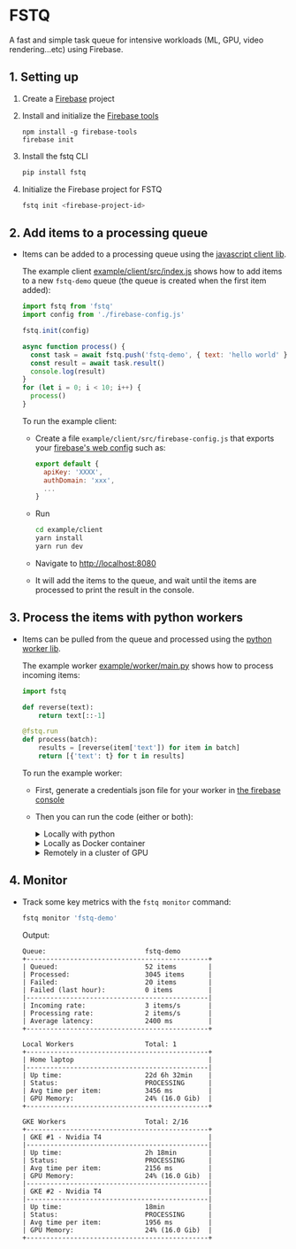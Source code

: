 # FSTQ

A fast and simple task queue for intensive workloads (ML, GPU, video
rendering...etc) using Firebase.

<!-- - **Ideal for intensive GPU inference**

  FSTQ's queue / worker architecture is
  ideal for long running GPU processes (> 1s) since concurrency is hard to
  manage on GPU via HTTP and autoscaling production GPUs is often slow.

- **Never timeout**

  Your service will have no problem handling surges of
  thousands of QPS (which would be very difficult to handle on GPU via HTTP).
  FSTQ makes sure all payloads are stored until a worker becomes available, and
  serves the results back as soon as they're ready.

- **Add new workers at anytime, from anywhere**

  You can quickly connect new
  workers from any environment to help process the queue: For instance you
  could start processing the queue with your home computer, then add your work's
  computer at night and even use some GPUs from Colab during traffic bursts.

- **Autoscale remote GPU Workers**

  You can also easily add a cluster of remote
  GPUs that will automatically scale with the rate of items being added/processed.

- **Dynamic batching**

  Items are automatically and dynamically bulked in
  batches to dramatically speep up GPU inference.

- **Always processed once**

  FSTQ guarantees that each item will only be processed
  once even if multiple workers are listening to the queue at the same time. -->

## 1. Setting up

1. Create a [Firebase]() project
2. Install and initialize the [Firebase tools](#)

   ```
   npm install -g firebase-tools
   firebase init
   ```

3. Install the fstq CLI

   ```sh
   pip install fstq
   ```

4. Initialize the Firebase project for FSTQ

   ```sh
   fstq init <firebase-project-id>
   ```

## 2. Add items to a processing queue

- Items can be added to a processing queue using the [javascript client lib](lib/client-js).

  The example client [example/client/src/index.js]() shows how to add items
  to a new `fstq-demo` queue (the queue is created when the first item added):

  ```js
  import fstq from 'fstq'
  import config from './firebase-config.js'

  fstq.init(config)

  async function process() {
    const task = await fstq.push('fstq-demo', { text: 'hello world' })
    const result = await task.result()
    console.log(result)
  }
  for (let i = 0; i < 10; i++) {
    process()
  }
  ```

  To run the example client:

  - Create a file `example/client/src/firebase-config.js` that exports your [firebase's web config]() such as:

    ```js
    export default {
      apiKey: 'XXXX',
      authDomain: 'xxx',
      ...
    }
    ```

  - Run
    ```sh
    cd example/client
    yarn install
    yarn run dev
    ```
  - Navigate to [http://localhost:8080](http://localhost:8080)
  - It will add the items to the queue, and wait until the items are
    processed to print the result in the console.

## 3. Process the items with python workers

- Items can be pulled from the queue and processed using the [python worker lib](sdl/worker-python).

  The example worker [example/worker/main.py]() shows how to process incoming items:

  ```python
  import fstq

  def reverse(text):
      return text[::-1]

  @fstq.run
  def process(batch):
      results = [reverse(item['text']) for item in batch]
      return [{'text': t} for t in results]
  ```

  To run the example worker:

  - First, generate a credentials json file for your worker in [the firebase console](#)
  - Then you can run the code (either or both):

    <details><summary>Locally with python</summary>
    <p>

    - Make sure you've installed the requirements (preferably in a virtualenv).

    - Start the example worker

      ```sh
      python example/worker/main.py \
          --queue 'fstq-demo' \
          --max_batch_size 5
      ```

    </p></details>

    <details><summary>Locally as Docker container</summary>
    <p>

    - Make sure you've installed and setup [Docker](#).

    - Start the example worker using Docker

      ```sh
      fstq run example/worker \
          --queue 'fstq-demo' \
          --credentials '/path/to/worker/credentials.json' \
          --max_batch_size 5
      ```

    </p></details>

    <details><summary>Remotely in a cluster of GPU</summary>
    <p>

    - Make sure you've installed and setup [gcloud](#).

    - Deploy the worker's image and attach a gpu node pool to the queue

      ```sh
      fstq deploy ./example/worker \
          --queue 'fstq-demo' \
          --credentials '/path/to/worker/credentials.json' \
          --max_batch_size 5 \
          --gpu nvidia-t4 \
          --min_workers 0 \
          --max_workers 5
      ```

    </p></details>

## 4. Monitor

- Track some key metrics with the `fstq monitor` command:

  ```sh
  fstq monitor 'fstq-demo'
  ```

  Output:

  ```
  Queue:                         fstq-demo
  +----------------------------------------------+
  | Queued:                      52 items        |
  | Processed:                   3045 items      |
  | Failed:                      20 items        |
  | Failed (last hour):          0 items         |
  |----------------------------------------------|
  | Incoming rate:               3 items/s       |
  | Processing rate:             2 items/s       |
  | Average latency:             2400 ms         |
  +----------------------------------------------+

  Local Workers                  Total: 1
  +----------------------------------------------+
  | Home laptop                                  |
  |----------------------------------------------|
  | Up time:                     22d 6h 32min    |
  | Status:                      PROCESSING      |
  | Avg time per item:           3456 ms         |
  | GPU Memory:                  24% (16.0 Gib)  |
  +----------------------------------------------+

  GKE Workers                    Total: 2/16
  +----------------------------------------------+
  | GKE #1 - Nvidia T4                           |
  |----------------------------------------------|
  | Up time:                     2h 18min        |
  | Status:                      PROCESSING      |
  | Avg time per item:           2156 ms         |
  | GPU Memory:                  24% (16.0 Gib)  |
  |----------------------------------------------|
  | GKE #2 - Nvidia T4                           |
  |----------------------------------------------|
  | Up time:                     18min           |
  | Status:                      PROCESSING      |
  | Avg time per item:           1956 ms         |
  | GPU Memory:                  24% (16.0 Gib)  |
  +----------------------------------------------+
  ```
